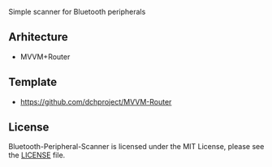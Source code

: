 
Simple scanner for Bluetooth peripherals

## Arhitecture 
- MVVM+Router

## Template 
- https://github.com/dchproject/MVVM-Router

## License
Bluetooth-Peripheral-Scanner is licensed under the MIT License, please see the [LICENSE](LICENSE) file.
